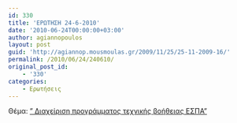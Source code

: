 ```yaml
---
id: 330
title: 'ΕΡΩΤΗΣΗ 24-6-2010'
date: '2010-06-24T00:00:00+03:00'
author: agiannopoulos
layout: post
guid: 'http://agiannop.mousmoulas.gr/2009/11/25/25-11-2009-16/'
permalink: /2010/06/24/240610/
original_post_id:
    - '330'
categories:
    - Ερωτήσεις
---
```


Θέμα: [” Διαχείριση προγράμματος τεχνικής βοήθειας ΕΣΠΑ”](http://localhost:8000/wp-content/uploads/2009/11/24062010_espa2.pdf)